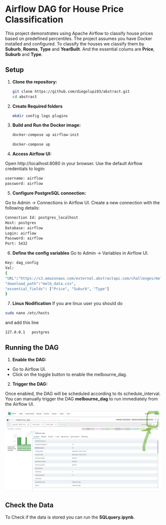 # Airflow DAG for House Price Classification

This project demonstrates using Apache Airflow to classify house prices based on predefined percentiles. The project assumes you have Docker installed and configured.
To classify the houses we classify them by **Suburb**, **Rooms**, **Type** and **YearBuilt**. And the essential colums are 
**Price**, **Suburb** and **Type**.

## Setup

1. **Clone the repository:**

   ```bash
   git clone https://github.com/diegolupi93/abstract.git
   cd abstract
   ```

2. **Create Required folders**
   
   ```bash
   mkdir config logs plugins
   ```

3. **Build and Run the Docker image:**
  
   ```bash
   docker-compose up airflow-init
   ```

   ```bash
   docker-compose up
   ```

4. **Access Airflow UI:**

Open http://localhost:8080 in your browser. Use the default Airflow credentials  to login:
  ```bash
  username: airflow
  password: airflow
  ```

5. **Configure PostgreSQL connection:**

Go to Admin -> Connections in Airflow UI.
Create a new connection with the following details:
  ```bash
  Connection Id: postgres_localhost
  Host: postgres
  Database: airflow
  Login: airflow
  Password: airflow
  Port: 5432
  ```

6. **Define the config variables**
Go to Admin -> Variables in Airflow UI.
  ```bash
  Key: dag_config
  Val: 
  {
  "URL":"https://s3.amazonaws.com/external.abstractapi.com/challenges/melb_data.csv",
  "download_path":"melb_data.csv",
  "essential_fields": ["Price", "Suburb", "Type"]
  }
  ```

7. **Linux Nodification**
If you are linux user you should do
  ```bash
  sudo nano /etc/hosts
  ```
and add this line 
  ```bash
  127.0.0.1   postgres
  ```

## Running the DAG

1. **Enable the DAG:**

- Go to Airflow UI.
- Click on the toggle button to enable the melbourne_dag.

2. **Trigger the DAG:**

Once enabled, the DAG will be scheduled according to its schedule_interval.
You can manually trigger the DAG **melbourne_dag** to run immediately from the Airflow UI.

![alt text](constant/trigger.jpeg)

## Check the Data

To Check if the data is stored you can run the **SQLquery.ipynb**.